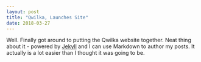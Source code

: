 ```yaml
---
layout: post
title: "Qwilka, Launches Site"
date: 2018-03-27
---
```


Well. Finally got around to putting the Qwilka website together. Neat thing about it - powered by [Jekyll](http://jekyllrb.com) and I can use Markdown to author my posts. It actually is a lot easier than I thought it was going to be.